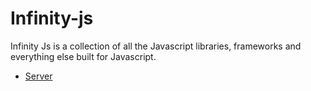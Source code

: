# Infinity-js
Infinity Js is a collection of all the Javascript libraries, frameworks and everything else built for Javascript.

- [Server](https://github.com/avinash-walkwell/Infinity-js/blob/master/server.md)
